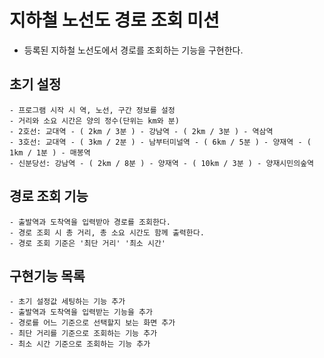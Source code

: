 # 지하철 노선도 경로 조회 미션
- 등록된 지하철 노선도에서 경로를 조회하는 기능을 구현한다.

## 초기 설정
    - 프로그램 시작 시 역, 노선, 구간 정보를 설정
    - 거리와 소요 시간은 양의 정수(단위는 km와 분)
    - 2호선: 교대역 - ( 2km / 3분 ) - 강남역 - ( 2km / 3분 ) - 역삼역
    - 3호선: 교대역 - ( 3km / 2분 ) - 남부터미널역 - ( 6km / 5분 ) - 양재역 - ( 1km / 1분 ) - 매봉역
    - 신분당선: 강남역 - ( 2km / 8분 ) - 양재역 - ( 10km / 3분 ) - 양재시민의숲역

## 경로 조회 기능
    - 출발역과 도착역을 입력받아 경로를 조회한다.
    - 경로 조회 시 총 거리, 총 소요 시간도 함께 출력한다.
    - 경로 조회 기준은 '최단 거리' '최소 시간'

## 구현기능 목록
    - 초기 설정값 세팅하는 기능 추가
    - 출발역과 도착역을 입력받는 기능을 추가
    - 경로를 어느 기준으로 선택할지 보는 화면 추가
    - 최단 거리를 기준으로 조회하는 기능 추가
    - 최소 시간 기준으로 조회하는 기능 추가
